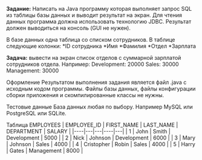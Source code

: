 **Задание:**
Написать на Java программу которая выполняет запрос SQL из таблицы базы данных и выводит результат на экран.
Для чтения данных программа должна использовать технологию JDBC.
Результат должен выводиться на консоль (GUI не нужен).

В базе данных одна таблица со списком сотрудников. В таблице следующие колонки:
*ID сотрудника
*Имя
*Фамилия
*Отдел
*Зарплата

**Задача:**
вывести на экран список отделов с суммарной зарплатой сотрудников отдела. Например:
Development: 20000
Sales: 30000
Management: 30000

Оформление
Результатом выполнения задания является файл .java с исходным кодом программы.
Файлы базы данных, файлы конфигурации сборки приложения и скомпилированные классы не нужны.

Тестовые данные
База данных любая по выбору. Например MySQL или PostgreSQL или SQLite.

Таблица EMPLOYEES
| EMPLOYEE_ID |	FIRST_NAME | LAST_NAME | DEPARTMENT |	SALARY |
|----|---|---|----|---|
| 1 |	John | Smith | Development | 5000 |
| 2 |	Nick | Johnson | Development | 6000 |
| 3 |	Mary | Johnson | Sales | 4000 |
| 4 | Cristopher | Robin | Sales | 4000 |
| 5 |	Harry |	Gates |	Management | 8000 |
